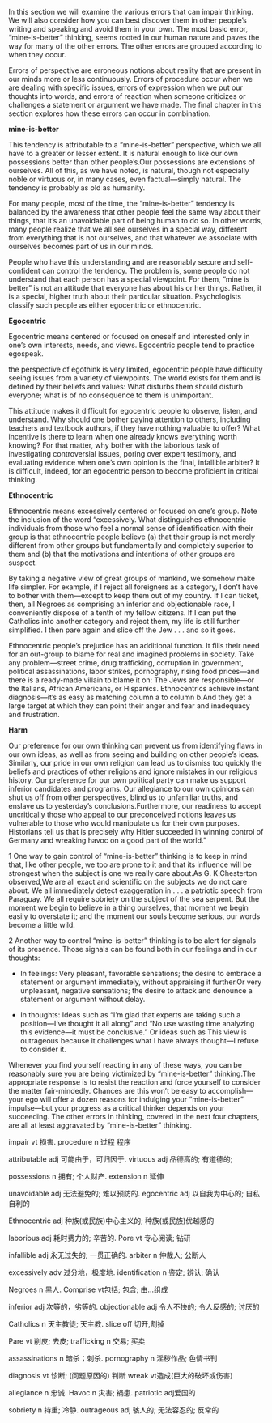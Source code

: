 In this section we will examine the various errors that can impair thinking. We will also consider how you can best discover them in other people’s writing and speaking and avoid them in your own. The most basic error, “mine-is-better” thinking, seems rooted in our human nature and paves the way for many of the other errors. The other errors are grouped according to when they occur. 

Errors of perspective are erroneous notions about reality that are present in our minds more or less continuously. Errors of procedure occur when we are dealing with specific issues, errors of expression when we put our thoughts into words, and errors of reaction when someone criticizes or challenges a statement or argument we have made. The final chapter in this section explores how these errors can occur in combination.

**mine-is-better**

This tendency is attributable to a “mine-is-better” perspective, which we all have to a greater or lesser extent. It is natural enough to like our own possessions better than other people’s.Our possessions are extensions of ourselves. All of this, as we have noted, is natural, though not especially noble or virtuous or, in many cases, even factual—simply natural. The tendency is probably as old as humanity.

For many people, most of the time, the “mine-is-better” tendency is balanced by the awareness that other people feel the same way about their things, that it’s an unavoidable part of being human to do so. In other words, many people realize that we all see ourselves in a special way, different from everything that is not ourselves, and that whatever we associate with ourselves becomes part of us in our minds. 

People who have this understanding and are reasonably secure and self-confident can control the tendency. The problem is, some people do not understand that each person has a special viewpoint. For them, “mine is better” is not an attitude that everyone has about his or her things. Rather, it is a special, higher truth about their particular situation. Psychologists classify such people as either egocentric or ethnocentric.

**Egocentric**

Egocentric means centered or focused on oneself and interested only in one’s own interests, needs, and views. Egocentric people tend to practice egospeak.

the perspective of egothink is very limited, egocentric people have difficulty seeing issues from a variety of viewpoints. The world exists for them and is defined by their beliefs and values: What disturbs them should disturb everyone; what is of no consequence to them is unimportant. 

This attitude makes it difficult for egocentric people to observe, listen, and understand. Why should one bother paying attention to others, including teachers and textbook authors, if they have nothing valuable to offer? What incentive is there to learn when one already knows everything worth knowing? For that matter, why bother with the laborious task of investigating controversial issues, poring over expert testimony, and evaluating evidence when one’s own opinion is the final, infallible arbiter? It is difficult, indeed, for an egocentric person to become proficient in critical thinking.

**Ethnocentric**

Ethnocentric means excessively centered or focused on one’s group. Note the inclusion of the word “excessively. What distinguishes ethnocentric individuals from those who feel a normal sense of identification with their group is that ethnocentric people believe (a) that their group is not merely different from other groups but fundamentally and completely superior to them and (b) that the motivations and intentions of other groups are suspect.

By taking a negative view of great groups of mankind, we somehow make life simpler. For example, if I reject all foreigners as a category, I don’t have to bother with them—except to keep them out of my country. If I can ticket, then, all Negroes as comprising an inferior and objectionable race, I conveniently dispose of a tenth of my fellow citizens. If I can put the Catholics into another category and reject them, my life is still further simplified. I then pare again and slice off the Jew . . . and so it goes.

Ethnocentric people’s prejudice has an additional function. It fills their need for an out-group to blame for real and imagined problems in society. Take any problem—street crime, drug trafficking, corruption in government, political assassinations, labor strikes, pornography, rising food prices—and there is a ready-made villain to blame it on: The Jews are responsible—or the Italians, African Americans, or Hispanics. Ethnocentrics achieve instant diagnosis—it’s as easy as matching column a to column b.And they get a large target at which they can point their anger and fear and inadequacy and frustration.

**Harm**

Our preference for our own thinking can prevent us from identifying flaws in our own ideas, as well as from seeing and building on other people’s ideas. Similarly, our pride in our own religion can lead us to dismiss too quickly the beliefs and practices of other religions and ignore mistakes in our religious history. Our preference for our own political party can make us support inferior candidates and programs. Our allegiance to our own opinions can shut us off from other perspectives, blind us to unfamiliar truths, and enslave us to yesterday’s conclusions.Furthermore, our readiness to accept uncritically those who appeal to our preconceived notions leaves us vulnerable to those who would manipulate us for their own purposes. Historians tell us that is precisely why Hitler succeeded in winning control of Germany and wreaking havoc on a good part of the world.”

1 One way to gain control of “mine-is-better” thinking is to keep in mind that, like other people, we too are prone to it and that its influence will be strongest when the subject is one we really care about.As G. K.Chesterton observed,We are all exact and scientific on the subjects we do not care about. We all immediately detect exaggeration in . . . a patriotic speech from Paraguay. We all require sobriety on the subject of the sea serpent. But the moment we begin to believe in a thing ourselves, that moment we begin easily to overstate it; and the moment our souls become serious, our words become a little wild.

2 Another way to control “mine-is-better” thinking is to be alert for signals of its presence. Those signals can be found both in our feelings and in our thoughts:

- In feelings: Very pleasant, favorable sensations; the desire to embrace a statement or argument immediately, without appraising it further.Or very unpleasant, negative sensations; the desire to attack and denounce a statement or argument without delay.

- In thoughts: Ideas such as “I’m glad that experts are taking such a position—I’ve thought it all along” and “No use wasting time analyzing this evidence—it must be conclusive.” Or ideas such as This view is outrageous because it challenges what I have always thought—I refuse to consider it.

Whenever you find yourself reacting in any of these ways, you can be reasonably sure you are being victimized by “mine-is-better” thinking.The appropriate response is to resist the reaction and force yourself to consider the matter fair-mindedly. Chances are this won’t be easy to accomplish—your ego will offer a dozen reasons for indulging your “mine-is-better” impulse—but your progress as a critical thinker depends on your succeeding. The other errors in thinking, covered in the next four chapters, are all at least aggravated by “mine-is-better” thinking.



impair vt 损害.    procedure n 过程 程序

attributable adj 可能由于，可归因于.    virtuous adj 品德高的; 有道德的;

possessions n 拥有; 个人财产.                 extension n 延伸

unavoidable adj 无法避免的; 难以预防的.        egocentric  adj 以自我为中心的; 自私自利的

Ethnocentric  adj 种族(或民族)中心主义的; 种族(或民族)优越感的

laborious adj 耗时费力的; 辛苦的.                     Pore  vt 专心阅读; 钻研

infallible adj 永无过失的; 一贯正确的.               arbiter n 仲裁人; 公断人

excessively  adv 过分地，极度地.                     identification n 鉴定; 辨认; 确认

Negroes  n 黑人.  Comprise  vt包括; 包含; 由…组成

inferior adj 次等的，劣等的.                              objectionable adj 令人不快的; 令人反感的; 讨厌的

Catholics n 天主教徒; 天主教.                              slice off 切开,割掉

Pare vt 削皮; 去皮;                                                 trafficking  n 交易; 买卖

assassinations n 暗杀；刺杀.                              pornography n 淫秽作品; 色情书刊

diagnosis vt 诊断; (问题原因的) 判断                   wreak vt造成(巨大的破坏或伤害)

allegiance n 忠诚.                                                  Havoc n 灾害; 祸患.   patriotic adj爱国的

sobriety n 持重; 冷静.                                            outrageous adj  骇人的; 无法容忍的; 反常的









